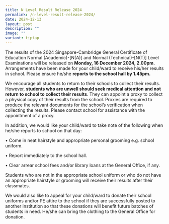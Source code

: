 ```yaml
---
title: N Level Result Release 2024
permalink: /n-level-result-release-2024/
date: 2024-12-13
layout: post
description: ""
image: ""
variant: tiptap
---
```

<p>The results of the 2024 Singapore-Cambridge General Certificate of Education
Normal (Academic)-[N(A)] and Normal (Technical)-[N(T)] Level Examinations
will be released on <strong>Monday, 16 December 2024, 2.00pm.</strong> Arrangements
have been made for your child/ward to receive his/her results in school.
Please ensure he/she <strong>reports to the school hall by 1.45pm.</strong>
</p>
<p>We encourage all students to return to their schools to collect their
results. However, <strong>students who are unwell should seek medical attention and not return to school to collect their results</strong>.
They can appoint a proxy to collect a physical copy of their results from
the school. Proxies are required to produce the relevant documents for
the school’s verification when collecting the results. Please contact school
for assistance with the appointment of a proxy.</p>
<p>In addition, we would like your child/ward to take note of the following
when he/she reports to school on that day:</p>
<p>• Come in neat hairstyle and appropriate personal grooming e.g. school
uniform.</p>
<p>• Report immediately to the school hall.</p>
<p>• Clear arrear school fees and/or library loans at the General Office,
if any.</p>
<p>Students who are not in the appropriate school uniform or who do not have
an appropriate hairstyle or grooming will receive their results after their
classmates.</p>
<p>We would also like to appeal for your child/ward to donate their school
uniforms and/or PE attire to the school if they are successfully posted
to another institution so that these donations will benefit future batches
of students in need. He/she can bring the clothing to the General Office
for donation.</p>
